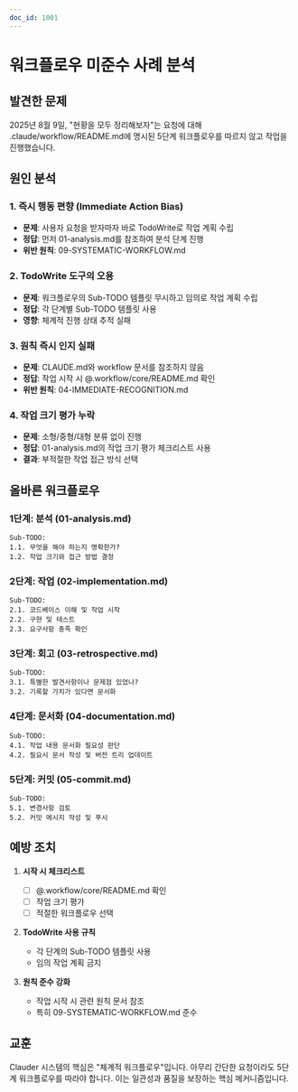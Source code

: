 ```yaml
---
doc_id: 1001
---
```


# 워크플로우 미준수 사례 분석

## 발견한 문제
2025년 8월 9일, "현황을 모두 정리해보자"는 요청에 대해 .claude/workflow/README.md에 명시된 5단계 워크플로우를 따르지 않고 작업을 진행했습니다.

## 원인 분석

### 1. 즉시 행동 편향 (Immediate Action Bias)
- **문제**: 사용자 요청을 받자마자 바로 TodoWrite로 작업 계획 수립
- **정답**: 먼저 01-analysis.md를 참조하여 분석 단계 진행
- **위반 원칙**: 09-SYSTEMATIC-WORKFLOW.md

### 2. TodoWrite 도구의 오용
- **문제**: 워크플로우의 Sub-TODO 템플릿 무시하고 임의로 작업 계획 수립
- **정답**: 각 단계별 Sub-TODO 템플릿 사용
- **영향**: 체계적 진행 상태 추적 실패

### 3. 원칙 즉시 인지 실패
- **문제**: CLAUDE.md와 workflow 문서를 참조하지 않음
- **정답**: 작업 시작 시 @.workflow/core/README.md 확인
- **위반 원칙**: 04-IMMEDIATE-RECOGNITION.md

### 4. 작업 크기 평가 누락
- **문제**: 소형/중형/대형 분류 없이 진행
- **정답**: 01-analysis.md의 작업 크기 평가 체크리스트 사용
- **결과**: 부적절한 작업 접근 방식 선택

## 올바른 워크플로우

### 1단계: 분석 (01-analysis.md)
```
Sub-TODO:
1.1. 무엇을 해야 하는지 명확한가?
1.2. 작업 크기와 접근 방법 결정
```

### 2단계: 작업 (02-implementation.md)
```
Sub-TODO:
2.1. 코드베이스 이해 및 작업 시작
2.2. 구현 및 테스트
2.3. 요구사항 충족 확인
```

### 3단계: 회고 (03-retrospective.md)
```
Sub-TODO:
3.1. 특별한 발견사항이나 문제점 있었나?
3.2. 기록할 가치가 있다면 문서화
```

### 4단계: 문서화 (04-documentation.md)
```
Sub-TODO:
4.1. 작업 내용 문서화 필요성 판단
4.2. 필요시 문서 작성 및 버전 트리 업데이트
```

### 5단계: 커밋 (05-commit.md)
```
Sub-TODO:
5.1. 변경사항 검토
5.2. 커밋 메시지 작성 및 푸시
```

## 예방 조치

1. **시작 시 체크리스트**
   - [ ] @.workflow/core/README.md 확인
   - [ ] 작업 크기 평가
   - [ ] 적절한 워크플로우 선택

2. **TodoWrite 사용 규칙**
   - 각 단계의 Sub-TODO 템플릿 사용
   - 임의 작업 계획 금지

3. **원칙 준수 강화**
   - 작업 시작 시 관련 원칙 문서 참조
   - 특히 09-SYSTEMATIC-WORKFLOW.md 준수

## 교훈
Clauder 시스템의 핵심은 "체계적 워크플로우"입니다. 아무리 간단한 요청이라도 5단계 워크플로우를 따라야 합니다. 이는 일관성과 품질을 보장하는 핵심 메커니즘입니다.